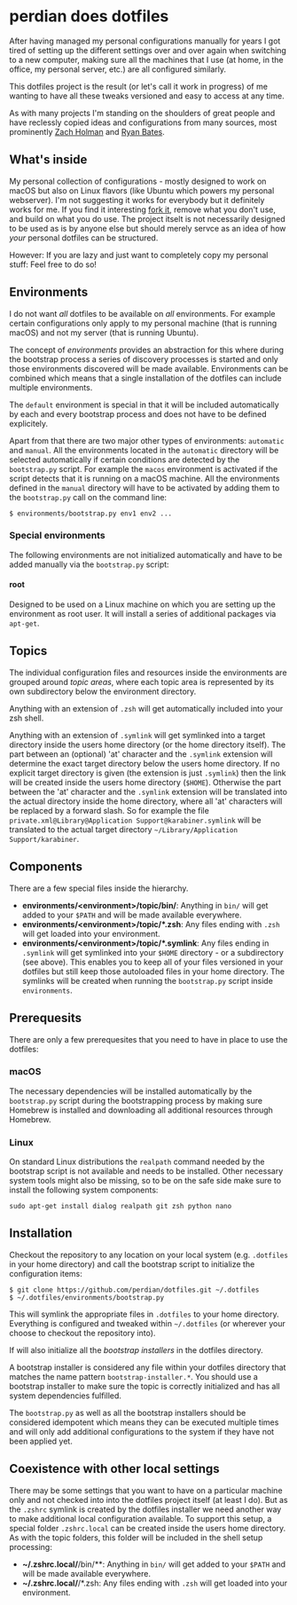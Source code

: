 # perdian does dotfiles

After having managed my personal configurations manually for years I got tired  of setting
up the different settings over and over again when switching to a new computer, making sure
all the machines that I use (at home, in the office, my personal server, etc.) are all
configured similarly.

This dotfiles project is the result (or let's call it work in progress) of me wanting to
have all these tweaks versioned and easy to access at any time.

As with many projects I'm standing on the shoulders of great people and have reclessly
copied ideas and configurations from many sources, most prominently
[Zach Holman](https://github.com/holman/dotfiles) and [Ryan Bates](https://github.com/ryanb/dotfiles).

## What's inside

My personal collection of configurations - mostly designed to work on macOS but also on
Linux flavors (like Ubuntu which powers my personal webserver). I'm not suggesting it works
for everybody but it definitely works for me. If you find it interesting [fork it](https://github.com/perdian/dotfiles/fork),
remove what you don't use, and build on what you do use. The project itselt is not
necessarily designed to be used as is by anyone else but should merely servce as an idea of
how *your* personal dotfiles can be structured.

However: If you are lazy and just want to completely copy my personal stuff: Feel free to
do so!

## Environments

I do not want *all* dotfiles to be available on *all* environments. For example certain
configurations only apply to my personal machine (that is running macOS) and not my server
(that is running Ubuntu).

The concept of *environments* provides an abstraction for this where during the bootstrap
process a series of discovery processes is started and only those environments discovered
will be made available. Environments can be combined which means that a single installation
of the dotfiles can include multiple environments.

The `default` environment is special in that it will be included automatically by each and
every bootstrap process and does not have to be defined explicitely.

Apart from that there are two major other types of environments: `automatic` and `manual`.
All the environments located in the `automatic` directory will be selected automatically if
certain conditions are detected by the `bootstrap.py` script. For example the `macos`
environment is activated if the script detects that it is running on a macOS machine. All
the environments defined in the `manual` directory will have to be activated by adding them
to the `bootstrap.py` call on the command line:

    $ environments/bootstrap.py env1 env2 ...

### Special environments

The following environments are not initialized automatically and have to be added manually
via the `bootstrap.py` script:

#### root

Designed to be used on a Linux machine on which you are setting up the environment as root
user. It will install a series of additional packages via `apt-get`.

## Topics

The individual configuration files and resources inside the environments are grouped around
*topic areas*, where each topic area is represented by its own subdirectory below the
environment directory.

Anything with an extension of `.zsh` will get automatically included into your zsh shell.

Anything with an extension of `.symlink` will get symlinked into a target directory inside
the users home directory (or the home directory itself). The part between an (optional)
'at' character and the `.symlink` extension will determine the exact target directory below
the users home directory. If no explicit target directory is given (the extension is just
`.symlink`) then the link will be created inside the users home directory (`$HOME`).
Otherwise the part between the 'at' character and the `.symlink` extension will be
translated into the actual directory inside the home directory, where all 'at' characters
will be replaced by a forward slash. So for example the file `private.xml@Library@Application Support@karabiner.symlink`
will be translated to the actual target directory `~/Library/Application Support/karabiner`.

## Components

There are a few special files inside the hierarchy.

- **environments/\<environment>/topic/bin/**: Anything in `bin/` will get added to your
  `$PATH` and will be made available everywhere.
- **environments/\<environment>/topic/\*.zsh**: Any files ending with `.zsh` will get
  loaded into your environment.
- **environments/\<environment>/topic/\*.symlink**: Any files ending in `.symlink` will get
  symlinked into your `$HOME` directory - or a subdirectory (see above). This enables you
  to keep all of your files versioned in your dotfiles but still keep those autoloaded
  files in your home directory. The symlinks will be created when running the
  `bootstrap.py` script inside `environments`.

## Prerequesits

There are only a few prerequesites that you need to have in place to use the dotfiles:

### macOS

The necessary dependencies will be installed automatically by the `bootstrap.py` script
during the bootstrapping process by making sure Homebrew is installed and downloading all
additional resources through Homebrew.

### Linux

On standard Linux distributions the `realpath` command needed by the bootstrap script is
not available and needs to be installed. Other necessary system tools might also be
missing, so to be on the safe side make sure to install the following system components:

    sudo apt-get install dialog realpath git zsh python nano

## Installation

Checkout the repository to any location on your local system (e.g. `.dotfiles` in your
home directory) and call the bootstrap script to initialize the configuration items:

    $ git clone https://github.com/perdian/dotfiles.git ~/.dotfiles
    $ ~/.dotfiles/environments/bootstrap.py

This will symlink the appropriate files in `.dotfiles` to your home directory. Everything
is configured and tweaked within `~/.dotfiles` (or wherever your choose to checkout the
repository into).

If will also initialize all the *bootstrap installers* in the dotfiles directory.

A bootstrap installer is considered any file within your dotfiles directory that matches
the name pattern `bootstrap-installer.*`. You should use a bootstrap installer to make sure
the topic is correctly initialized and has all system dependencies fulfilled.

The `bootstrap.py` as well as all the bootstrap installers should be considered idempotent
which means they can be executed multiple times and will only add additional configurations
to the system if they have not been applied yet.

## Coexistence with other local settings

There may be some settings that you want to have on a particular machine only and not
checked into into the dotfiles project itself (at least I do). But as the `.zshrc` symlink
is created by the dotfiles installer we need another way to make additional local
configuration available. To support this setup, a special folder `.zshrc.local` can be
created inside the users home directory. As with the topic folders, this folder will be
included in the shell setup processing:

- **~/.zshrc.local/**/bin/**: Anything in `bin/` will get added to your `$PATH` and will
  be made available everywhere.
- **~/.zshrc.local/**/*.zsh: Any files ending with `.zsh` will get loaded into your
  environment.
